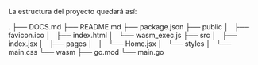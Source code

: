 La estructura del proyecto quedará así:

.
├── DOCS.md
├── README.md
├── package.json
├── public
│   ├── favicon.ico
│   ├── index.html
│   └── wasm_exec.js
├── src
│   ├── index.jsx
│   ├── pages
│   │   └── Home.jsx
│   └── styles
│       └── main.css
└── wasm
    ├── go.mod
    └── main.go
